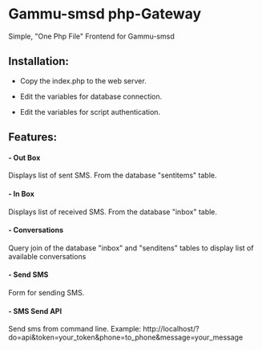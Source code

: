 # Gammu-smsd php-Gateway
Simple, "One Php File" Frontend for Gammu-smsd



## Installation:
- Copy the index.php to the web server.

- Edit the variables for database connection.

- Edit the variables for script authentication.



## Features:
#### - Out Box

Displays list of sent SMS. From the database "sentitems" table.

#### - In Box

Displays list of received SMS. From the database "inbox" table.

#### - Conversations

Query join of the database "inbox" and "senditens" tables to display list of available conversations

#### - Send SMS

Form for sending SMS.

#### - SMS Send API

Send sms from command line. Example: http://localhost/?do=api&token=your_token&phone=to_phone&message=your_message



